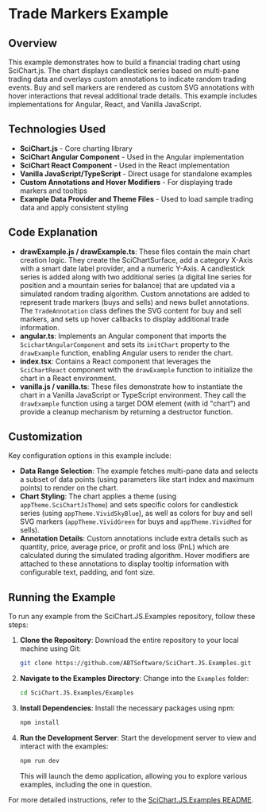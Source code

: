# Trade Markers Example

## Overview

This example demonstrates how to build a financial trading chart using SciChart.js. The chart displays candlestick series based on multi-pane trading data and overlays custom annotations to indicate random trading events. Buy and sell markers are rendered as custom SVG annotations with hover interactions that reveal additional trade details. This example includes implementations for Angular, React, and Vanilla JavaScript.

## Technologies Used

-   **SciChart.js** - Core charting library
-   **SciChart Angular Component** - Used in the Angular implementation
-   **SciChart React Component** - Used in the React implementation
-   **Vanilla JavaScript/TypeScript** - Direct usage for standalone examples
-   **Custom Annotations and Hover Modifiers** - For displaying trade markers and tooltips
-   **Example Data Provider and Theme Files** - Used to load sample trading data and apply consistent styling

## Code Explanation

-   **drawExample.js / drawExample.ts**: These files contain the main chart creation logic. They create the SciChartSurface, add a category X-Axis with a smart date label provider, and a numeric Y-Axis. A candlestick series is added along with two additional series (a digital line series for position and a mountain series for balance) that are updated via a simulated random trading algorithm. Custom annotations are added to represent trade markers (buys and sells) and news bullet annotations. The `TradeAnnotation` class defines the SVG content for buy and sell markers, and sets up hover callbacks to display additional trade information.
-   **angular.ts**: Implements an Angular component that imports the `ScichartAngularComponent` and sets its `initChart` property to the `drawExample` function, enabling Angular users to render the chart.
-   **index.tsx**: Contains a React component that leverages the `SciChartReact` component with the `drawExample` function to initialize the chart in a React environment.
-   **vanilla.js / vanilla.ts**: These files demonstrate how to instantiate the chart in a Vanilla JavaScript or TypeScript environment. They call the `drawExample` function using a target DOM element (with id "chart") and provide a cleanup mechanism by returning a destructor function.

## Customization

Key configuration options in this example include:

-   **Data Range Selection**: The example fetches multi-pane data and selects a subset of data points (using parameters like start index and maximum points) to render on the chart.
-   **Chart Styling**: The chart applies a theme (using `appTheme.SciChartJsTheme`) and sets specific colors for candlestick series (using `appTheme.VividSkyBlue`), as well as colors for buy and sell SVG markers (`appTheme.VividGreen` for buys and `appTheme.VividRed` for sells).
-   **Annotation Details**: Custom annotations include extra details such as quantity, price, average price, or profit and loss (PnL) which are calculated during the simulated trading algorithm. Hover modifiers are attached to these annotations to display tooltip information with configurable text, padding, and font size.

## Running the Example

To run any example from the SciChart.JS.Examples repository, follow these steps:

1. **Clone the Repository**: Download the entire repository to your local machine using Git:

    ```bash
    git clone https://github.com/ABTSoftware/SciChart.JS.Examples.git
    ```

2. **Navigate to the Examples Directory**: Change into the `Examples` folder:

    ```bash
    cd SciChart.JS.Examples/Examples
    ```

3. **Install Dependencies**: Install the necessary packages using npm:

    ```bash
    npm install
    ```

4. **Run the Development Server**: Start the development server to view and interact with the examples:

    ```bash
    npm run dev
    ```

    This will launch the demo application, allowing you to explore various examples, including the one in question.

For more detailed instructions, refer to the [SciChart.JS.Examples README](https://github.com/ABTSoftware/SciChart.JS.Examples/blob/master/README.md).
